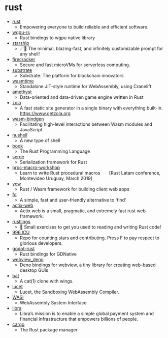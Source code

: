 # rust
- [rust](https://github.com/rust-lang/rust)
  - Empowering everyone to build reliable and efficient software.
- [wgpu-rs](https://github.com/gfx-rs/wgpu-rs)
  - Rust bindings to wgpu native library
- [starship](https://github.com/starship/starship)
  - ☄🌌️ The minimal, blazing-fast, and infinitely customizable prompt for any shell!
- [firecracker](https://github.com/firecracker-microvm/firecracker)
  - Secure and fast microVMs for serverless computing.
- [substrate](https://github.com/paritytech/substrate)
  - Substrate: The platform for blockchain innovators
- [wasmtime](https://github.com/bytecodealliance/wasmtime)
  - Standalone JIT-style runtime for WebAssembly, using Cranelift
- [amethyst](https://github.com/amethyst/amethyst)
  - Data-oriented and data-driven game engine written in Rust
- [zola](https://github.com/getzola/zola)
  - A fast static site generator in a single binary with everything built-in. https://www.getzola.org
- [wasm-bindgen](https://github.com/rustwasm/wasm-bindgen)
  - Facilitating high-level interactions between Wasm modules and JavaScript
- [nushell](https://github.com/nushell/nushell)
  - A new type of shell
- [book](https://github.com/rust-lang/book)
  - The Rust Programming Language
- [serde](https://github.com/serde-rs/serde)
  - Serialization framework for Rust
- [proc-macro-workshop](https://github.com/dtolnay/proc-macro-workshop)
  - Learn to write Rust procedural macros  [Rust Latam conference, Montevideo Uruguay, March 2019]
- [yew](https://github.com/yewstack/yew)
  - Rust / Wasm framework for building client web apps
- [fd](https://github.com/sharkdp/fd)
  - A simple, fast and user-friendly alternative to 'find'
- [actix-web](https://github.com/actix/actix-web)
  - Actix web is a small, pragmatic, and extremely fast rust web framework.
- [rustlings](https://github.com/rust-lang/rustlings)
  - 🦀 Small exercises to get you used to reading and writing Rust code!
- [996.ICU](https://github.com/996icu/996.ICU)
  - Repo for counting stars and contributing. Press F to pay respect to glorious developers.
- [godot-rust](https://github.com/godot-rust/godot-rust)
  - Rust bindings for GDNative
- [webview_deno](https://github.com/webview/webview_deno)
  - Deno bindings for webview, a tiny library for creating web-based desktop GUIs
- [bat](https://github.com/sharkdp/bat)
  - A cat(1) clone with wings.
- [lucet](https://github.com/bytecodealliance/lucet)
  - Lucet, the Sandboxing WebAssembly Compiler.
- [WASI](https://github.com/WebAssembly/WASI)
  - WebAssembly System Interface
- [libra](https://github.com/libra/libra)
  - Libra’s mission is to enable a simple global payment system and financial infrastructure that empowers billions of people.
- [cargo](https://github.com/rust-lang/cargo)
  - The Rust package manager
